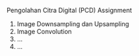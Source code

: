 Pengolahan Citra Digital (PCD) Assignment <br>
1. Image Downsampling dan Upsampling <br>
2. Image Convolution <br>
3. ...<br>
4. ...
